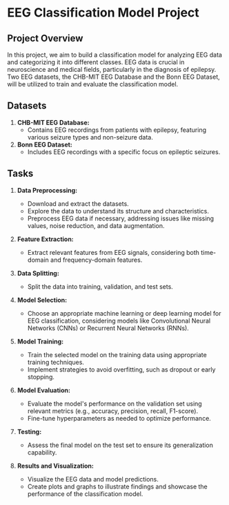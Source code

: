 # EEG Classification Model Project

## Project Overview
In this project, we aim to build a classification model for analyzing EEG data and categorizing it into different classes. EEG data is crucial in neuroscience and medical fields, particularly in the diagnosis of epilepsy. Two EEG datasets, the CHB-MIT EEG Database and the Bonn EEG Dataset, will be utilized to train and evaluate the classification model.

## Datasets
1. **CHB-MIT EEG Database:**
   - Contains EEG recordings from patients with epilepsy, featuring various seizure types and non-seizure data.
2. **Bonn EEG Dataset:**
   - Includes EEG recordings with a specific focus on epileptic seizures.

## Tasks
1. **Data Preprocessing:**
   - Download and extract the datasets.
   - Explore the data to understand its structure and characteristics.
   - Preprocess EEG data if necessary, addressing issues like missing values, noise reduction, and data augmentation.

2. **Feature Extraction:**
   - Extract relevant features from EEG signals, considering both time-domain and frequency-domain features.

3. **Data Splitting:**
   - Split the data into training, validation, and test sets.

4. **Model Selection:**
   - Choose an appropriate machine learning or deep learning model for EEG classification, considering models like Convolutional Neural Networks (CNNs) or Recurrent Neural Networks (RNNs).

5. **Model Training:**
   - Train the selected model on the training data using appropriate training techniques.
   - Implement strategies to avoid overfitting, such as dropout or early stopping.

6. **Model Evaluation:**
   - Evaluate the model's performance on the validation set using relevant metrics (e.g., accuracy, precision, recall, F1-score).
   - Fine-tune hyperparameters as needed to optimize performance.

7. **Testing:**
   - Assess the final model on the test set to ensure its generalization capability.

8. **Results and Visualization:**
   - Visualize the EEG data and model predictions.
   - Create plots and graphs to illustrate findings and showcase the performance of the classification model.
